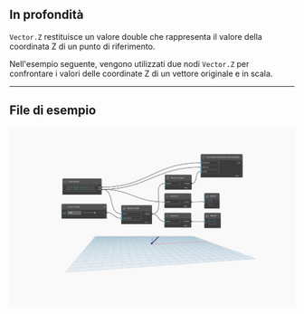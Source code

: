 ## In profondità
`Vector.Z` restituisce un valore double che rappresenta il valore della coordinata Z di un punto di riferimento.

Nell'esempio seguente, vengono utilizzati due nodi `Vector.Z` per confrontare i valori delle coordinate Z di un vettore originale e in scala.

___
## File di esempio

![Vector.Z](./Autodesk.DesignScript.Geometry.Vector.Z_img.jpg)
